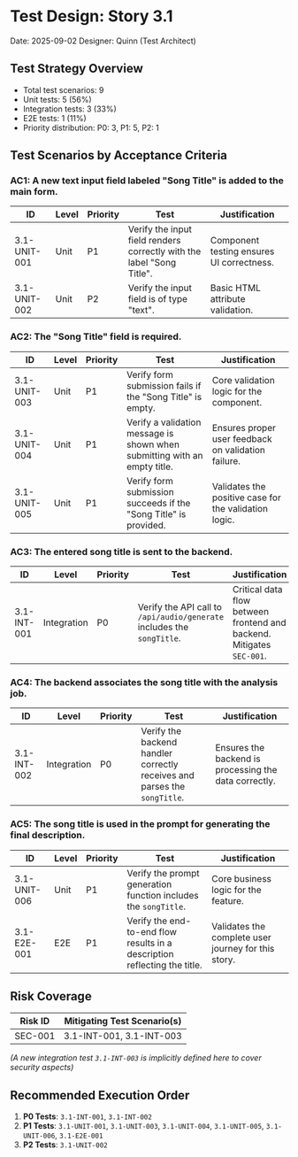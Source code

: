 # Test Design: Story 3.1

Date: 2025-09-02
Designer: Quinn (Test Architect)

## Test Strategy Overview

- Total test scenarios: 9
- Unit tests: 5 (56%)
- Integration tests: 3 (33%)
- E2E tests: 1 (11%)
- Priority distribution: P0: 3, P1: 5, P2: 1

## Test Scenarios by Acceptance Criteria

### AC1: A new text input field labeled "Song Title" is added to the main form.

| ID            | Level | Priority | Test                                                              | Justification                                    |
| ------------- | ----- | -------- | ----------------------------------------------------------------- | ------------------------------------------------ |
| 3.1-UNIT-001  | Unit  | P1       | Verify the input field renders correctly with the label "Song Title". | Component testing ensures UI correctness.        |
| 3.1-UNIT-002  | Unit  | P2       | Verify the input field is of type "text".                         | Basic HTML attribute validation.                 |

### AC2: The "Song Title" field is required.

| ID            | Level | Priority | Test                                                                 | Justification                                       |
| ------------- | ----- | -------- | -------------------------------------------------------------------- | --------------------------------------------------- |
| 3.1-UNIT-003  | Unit  | P1       | Verify form submission fails if the "Song Title" is empty.           | Core validation logic for the component.            |
| 3.1-UNIT-004  | Unit  | P1       | Verify a validation message is shown when submitting with an empty title. | Ensures proper user feedback on validation failure. |
| 3.1-UNIT-005  | Unit  | P1       | Verify form submission succeeds if the "Song Title" is provided.     | Validates the positive case for the validation logic. |

### AC3: The entered song title is sent to the backend.

| ID            | Level       | Priority | Test                                                                 | Justification                                                          |
| ------------- | ----------- | -------- | -------------------------------------------------------------------- | ---------------------------------------------------------------------- |
| 3.1-INT-001   | Integration | P0       | Verify the API call to `/api/audio/generate` includes the `songTitle`. | Critical data flow between frontend and backend. Mitigates `SEC-001`. |

### AC4: The backend associates the song title with the analysis job.

| ID            | Level       | Priority | Test                                                                    | Justification                                    |
| ------------- | ----------- | -------- | ----------------------------------------------------------------------- | ------------------------------------------------ |
| 3.1-INT-002   | Integration | P0       | Verify the backend handler correctly receives and parses the `songTitle`. | Ensures the backend is processing the data correctly. |

### AC5: The song title is used in the prompt for generating the final description.

| ID            | Level | Priority | Test                                                                    | Justification                                                     |
| ------------- | ----- | -------- | ----------------------------------------------------------------------- | ----------------------------------------------------------------- |
| 3.1-UNIT-006  | Unit  | P1       | Verify the prompt generation function includes the `songTitle`.         | Core business logic for the feature.                              |
| 3.1-E2E-001   | E2E   | P1       | Verify the end-to-end flow results in a description reflecting the title. | Validates the complete user journey for this story.               |

## Risk Coverage

| Risk ID | Mitigating Test Scenario(s) |
| ------- | --------------------------- |
| SEC-001 | 3.1-INT-001, 3.1-INT-003    |

*(A new integration test `3.1-INT-003` is implicitly defined here to cover security aspects)*

## Recommended Execution Order

1.  **P0 Tests**: `3.1-INT-001`, `3.1-INT-002`
2.  **P1 Tests**: `3.1-UNIT-001`, `3.1-UNIT-003`, `3.1-UNIT-004`, `3.1-UNIT-005`, `3.1-UNIT-006`, `3.1-E2E-001`
3.  **P2 Tests**: `3.1-UNIT-002`
